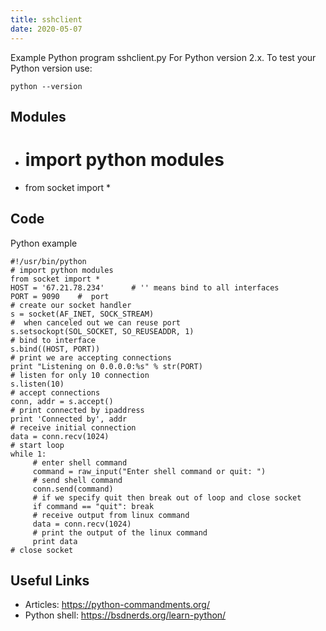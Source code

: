 ```yaml
---
title: sshclient
date: 2020-05-07
---
```

Example Python program sshclient.py
For Python version 2.x.
To test your Python version use:

    python --version

## Modules

* # import python modules
* from socket import *

## Code

Python example

    #!/usr/bin/python
    # import python modules
    from socket import *
    HOST = '67.21.78.234'      # '' means bind to all interfaces
    PORT = 9090    #  port
    # create our socket handler
    s = socket(AF_INET, SOCK_STREAM)
    #  when canceled out we can reuse port
    s.setsockopt(SOL_SOCKET, SO_REUSEADDR, 1)
    # bind to interface
    s.bind((HOST, PORT))
    # print we are accepting connections
    print "Listening on 0.0.0.0:%s" % str(PORT)
    # listen for only 10 connection
    s.listen(10)
    # accept connections
    conn, addr = s.accept()
    # print connected by ipaddress
    print 'Connected by', addr
    # receive initial connection
    data = conn.recv(1024)
    # start loop
    while 1:
         # enter shell command
         command = raw_input("Enter shell command or quit: ")
         # send shell command
         conn.send(command)
         # if we specify quit then break out of loop and close socket
         if command == "quit": break
         # receive output from linux command
         data = conn.recv(1024)
         # print the output of the linux command
         print data
    # close socket
    

## Useful Links

- Articles: https://python-commandments.org/
- Python shell: https://bsdnerds.org/learn-python/
